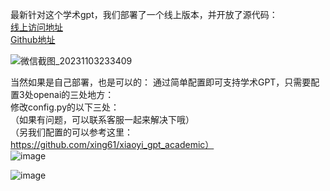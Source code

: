 最新针对这个学术gpt，我们部署了一个线上版本，并开放了源代码：<br>
[线上访问地址](http://gptac.zhizengzeng.com:51666/) <br>
[Github地址](https://github.com/xing61/zzz_gpt_academic)<br>

![微信截图_20231103233409](https://github.com/xing61/xiaoyi-robot/assets/38256442/eb2e1c7a-0982-4902-99e2-8b41fb8c44ee)     


当然如果是自己部署，也是可以的：
通过简单配置即可支持学术GPT，只需要配置3处openai的三处地方：<br>
修改config.py的以下三处：<br>
（如果有问题，可以联系客服一起来解决下哦）<br>
（另我们配置的可以参考这里：https://github.com/xing61/xiaoyi_gpt_academic）<br>
![image](https://github.com/xing61/xiaoyi-robot/assets/38256442/a06038e6-20e6-4bae-95a6-e50b03c95092)

![image](https://github.com/xing61/xiaoyi-robot/assets/38256442/487a4f3f-02bf-4c0e-814a-288c318023b5)
